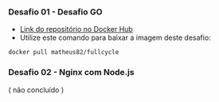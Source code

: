 ### Desafio 01 - Desafio GO 
- [Link do repositório no Docker Hub](https://hub.docker.com/r/matheus82/fullcycle)
- Utilize este comando para baixar a imagem deste desafio: 
```
docker pull matheus82/fullcycle
```



### Desafio 02 - Nginx com Node.js
( não concluído ) 
